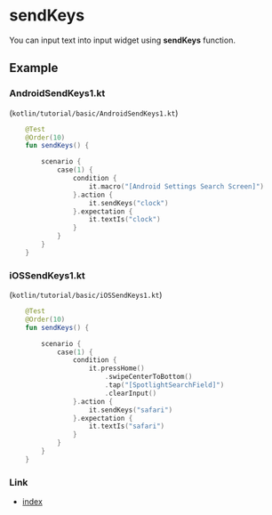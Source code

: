 # sendKeys

You can input text into input widget using **sendKeys** function.

## Example

### AndroidSendKeys1.kt

(`kotlin/tutorial/basic/AndroidSendKeys1.kt`)

```kotlin
    @Test
    @Order(10)
    fun sendKeys() {

        scenario {
            case(1) {
                condition {
                    it.macro("[Android Settings Search Screen]")
                }.action {
                    it.sendKeys("clock")
                }.expectation {
                    it.textIs("clock")
                }
            }
        }
    }
```

### iOSSendKeys1.kt

(`kotlin/tutorial/basic/iOSSendKeys1.kt`)

```kotlin
    @Test
    @Order(10)
    fun sendKeys() {

        scenario {
            case(1) {
                condition {
                    it.pressHome()
                        .swipeCenterToBottom()
                        .tap("[SpotlightSearchField]")
                        .clearInput()
                }.action {
                    it.sendKeys("safari")
                }.expectation {
                    it.textIs("safari")
                }
            }
        }
    }
```

### Link

- [index](../../../index.md)

